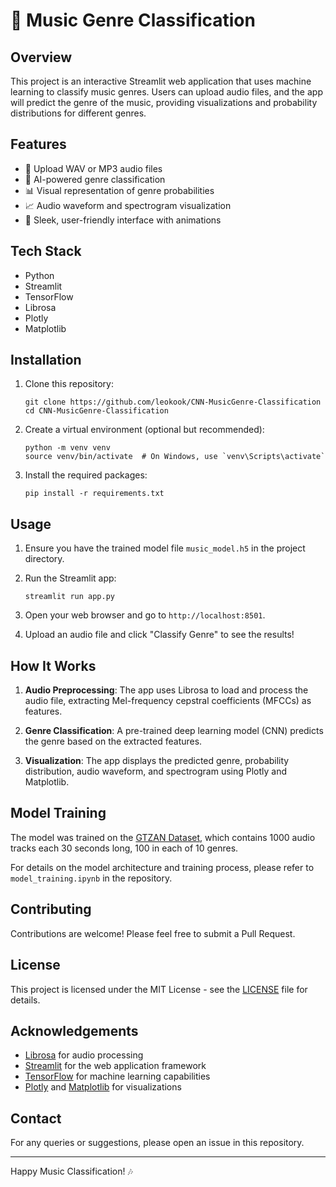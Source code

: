 # 🎵 Music Genre Classification

## Overview

This project is an interactive Streamlit web application that uses machine learning to classify music genres. Users can upload audio files, and the app will predict the genre of the music, providing visualizations and probability distributions for different genres.



## Features

- 🎼 Upload WAV or MP3 audio files
- 🤖 AI-powered genre classification
- 📊 Visual representation of genre probabilities
- 📈 Audio waveform and spectrogram visualization
- 🎨 Sleek, user-friendly interface with animations

## Tech Stack

- Python
- Streamlit
- TensorFlow
- Librosa
- Plotly
- Matplotlib

## Installation

1. Clone this repository:
   ```
   git clone https://github.com/leokook/CNN-MusicGenre-Classification
   cd CNN-MusicGenre-Classification
   ```

2. Create a virtual environment (optional but recommended):
   ```
   python -m venv venv
   source venv/bin/activate  # On Windows, use `venv\Scripts\activate`
   ```

3. Install the required packages:
   ```
   pip install -r requirements.txt
   ```

## Usage

1. Ensure you have the trained model file `music_model.h5` in the project directory.

2. Run the Streamlit app:
   ```
   streamlit run app.py
   ```

3. Open your web browser and go to `http://localhost:8501`.

4. Upload an audio file and click "Classify Genre" to see the results!

## How It Works

1. **Audio Preprocessing**: The app uses Librosa to load and process the audio file, extracting Mel-frequency cepstral coefficients (MFCCs) as features.

2. **Genre Classification**: A pre-trained deep learning model (CNN) predicts the genre based on the extracted features.

3. **Visualization**: The app displays the predicted genre, probability distribution, audio waveform, and spectrogram using Plotly and Matplotlib.

## Model Training

The model was trained on the [GTZAN Dataset](http://marsyas.info/downloads/datasets.html), which contains 1000 audio tracks each 30 seconds long, 100 in each of 10 genres.

For details on the model architecture and training process, please refer to `model_training.ipynb` in the repository.

## Contributing

Contributions are welcome! Please feel free to submit a Pull Request.

## License

This project is licensed under the MIT License - see the [LICENSE](LICENSE) file for details.

## Acknowledgements

- [Librosa](https://librosa.org/) for audio processing
- [Streamlit](https://streamlit.io/) for the web application framework
- [TensorFlow](https://www.tensorflow.org/) for machine learning capabilities
- [Plotly](https://plotly.com/) and [Matplotlib](https://matplotlib.org/) for visualizations

## Contact

For any queries or suggestions, please open an issue in this repository.

---

Happy Music Classification! 🎶
